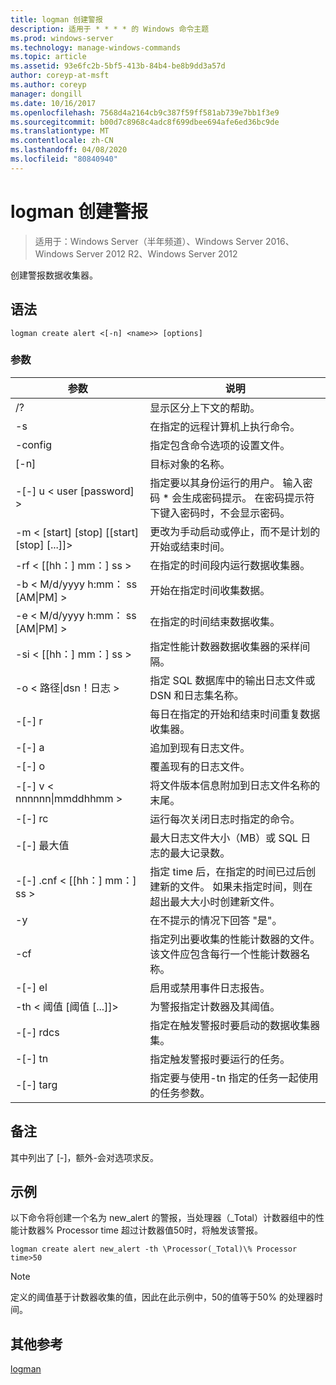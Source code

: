 ```yaml
---
title: logman 创建警报
description: 适用于 * * * * 的 Windows 命令主题
ms.prod: windows-server
ms.technology: manage-windows-commands
ms.topic: article
ms.assetid: 93e6fc2b-5bf5-413b-84b4-be8b9dd3a57d
author: coreyp-at-msft
ms.author: coreyp
manager: dongill
ms.date: 10/16/2017
ms.openlocfilehash: 7568d4a2164cb9c387f59ff581ab739e7bb1f3e9
ms.sourcegitcommit: b00d7c8968c4adc8f699dbee694afe6ed36bc9de
ms.translationtype: MT
ms.contentlocale: zh-CN
ms.lasthandoff: 04/08/2020
ms.locfileid: "80840940"
---
```

# <a name="logman-create-alert"></a>logman 创建警报

>适用于：Windows Server（半年频道）、Windows Server 2016、Windows Server 2012 R2、Windows Server 2012

创建警报数据收集器。  

## <a name="syntax"></a>语法  
```  
logman create alert <[-n] <name>> [options]  
```  
### <a name="parameters"></a>参数  

|                 参数                  |                                                                               说明                                                                               |
|--------------------------------------------|-------------------------------------------------------------------------------------------------------------------------------------------------------------------------|
|                     /?                     |                                                                    显示区分上下文的帮助。                                                                     |
|             -s <computer name>             |                                                          在指定的远程计算机上执行命令。                                                          |
|              -config <value>               |                                                         指定包含命令选项的设置文件。                                                         |
|                [-n] <name>                 |                                                                       目标对象的名称。                                                                        |
|          -[-] u < user [password] >           | 指定要以其身份运行的用户。 输入密码 \* 会生成密码提示。 在密码提示符下键入密码时，不会显示密码。 |
| -m < [start] [stop] [[start] [stop] [...]]> |                                                更改为手动启动或停止，而不是计划的开始或结束时间。                                                 |
|             -rf < [[hh：] mm：] ss >             |                                                        在指定的时间段内运行数据收集器。                                                         |
|     -b < M/d/yyyy h:mm： ss [AM&#124;PM] >      |                                                              开始在指定时间收集数据。                                                               |
|     -e < M/d/yyyy h:mm： ss [AM&#124;PM] >      |                                                               在指定的时间结束数据收集。                                                                |
|             -si < [[hh：] mm：] ss >             |                                                 指定性能计数器数据收集器的采样间隔。                                                  |
|           -o < 路径&#124;dsn！日志 >           |                                              指定 SQL 数据库中的输出日志文件或 DSN 和日志集名称。                                               |
|                   -[-] r                    |                                                  每日在指定的开始和结束时间重复数据收集器。                                                  |
|                   -[-] a                    |                                                                     追加到现有日志文件。                                                                     |
|                   -[-] o                   |                                                                     覆盖现有的日志文件。                                                                     |
|        -[-] v < nnnnnn&#124;mmddhhmm >        |                                                   将文件版本信息附加到日志文件名称的末尾。                                                   |
|               -[-] rc <task>                |                                                         运行每次关闭日志时指定的命令。                                                          |
|              -[-] 最大值 <value>               |                                                 最大日志文件大小（MB）或 SQL 日志的最大记录数。                                                  |
|           -[-] .cnf < [[hh：] mm：] ss >           |     指定 time 后，在指定的时间已过后创建新的文件。 如果未指定时间，则在超出最大大小时创建新文件。     |
|                     -y                     |                                                             在不提示的情况下回答 "是"。                                                              |
|               -cf <filename>               |                       指定列出要收集的性能计数器的文件。 该文件应包含每行一个性能计数器名称。                        |
|                   -[-] el                   |                                                                启用或禁用事件日志报告。                                                                 |
|     -th < 阈值 [阈值 [...]]>      |                                                        为警报指定计数器及其阈值。                                                        |
|              -[-] rdcs <name>               |                                                     指定在触发警报时要启动的数据收集器集。                                                      |
|               -[-] tn <task>                |                                                             指定触发警报时要运行的任务。                                                              |
|            -[-] targ <argument>             |                                               指定要与使用-tn 指定的任务一起使用的任务参数。                                                |

## <a name="remarks"></a>备注  
其中列出了 [-]，额外-会对选项求反。  
## <a name="examples"></a><a name=BKMK_examples></a>示例  
以下命令将创建一个名为 new_alert 的警报，当处理器（_Total）计数器组中的性能计数器% Processor time 超过计数器值50时，将触发该警报。  
```  
logman create alert new_alert -th \Processor(_Total)\% Processor time>50  
```  
> [!NOTE]
> 定义的阈值基于计数器收集的值，因此在此示例中，50的值等于50% 的处理器时间。  
> ## <a name="additional-references"></a>其他参考  
> [logman](logman.md)  
